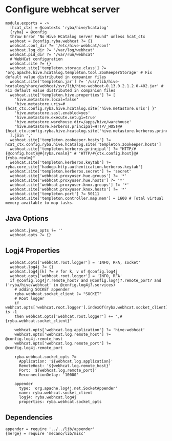 
# Configure webhcat server

    module.exports = ->
      [hcat_ctx] = @contexts 'ryba/hive/hcatalog'
      {ryba} = @config
      throw Error "No Hive HCatalog Server Found" unless hcat_ctx
      webhcat = @config.ryba.webhcat ?= {}
      webhcat.conf_dir ?= '/etc/hive-webhcat/conf'
      webhcat.log_dir ?= '/var/log/webhcat'
      webhcat.pid_dir ?= '/var/run/webhcat'
      # WebHCat configuration
      webhcat.site ?= {}
      webhcat.site['templeton.storage.class'] ?= 'org.apache.hive.hcatalog.templeton.tool.ZooKeeperStorage' # Fix default value distributed in companion files
      webhcat.site['templeton.jar'] ?= '/usr/lib/hive-hcatalog/share/webhcat/svr/lib/hive-webhcat-0.13.0.2.1.2.0-402.jar' # Fix default value distributed in companion files
      webhcat.site['templeton.hive.properties'] ?= [
        'hive.metastore.local=false'
        "hive.metastore.uris=#{hcat_ctx.config.ryba.hive.hcatalog.site['hive.metastore.uris'] }"
        'hive.metastore.sasl.enabled=yes'
        'hive.metastore.execute.setugi=true'
        'hive.metastore.warehouse.dir=/apps/hive/warehouse'
        "hive.metastore.kerberos.principal=HTTP/_HOST@#{hcat_ctx.config.ryba.hive.hcatalog.site['hive.metastore.kerberos.principal']}"
      ].join ','
      webhcat.site['templeton.zookeeper.hosts'] ?= hcat_ctx.config.ryba.hive.hcatalog.site['templeton.zookeeper.hosts']
      webhcat.site['templeton.kerberos.principal'] ?= "HTTP/#{@config.host}@#{ryba.realm}" # "HTTP/#{ctx.config.host}@#{ryba.realm}"
      webhcat.site['templeton.kerberos.keytab'] ?= ryba.core_site['hadoop.http.authentication.kerberos.keytab']
      webhcat.site['templeton.kerberos.secret'] ?= 'secret'
      webhcat.site['webhcat.proxyuser.hue.groups'] ?= '*'
      webhcat.site['webhcat.proxyuser.hue.hosts'] ?= '*'
      webhcat.site['webhcat.proxyuser.knox.groups'] ?= '*'
      webhcat.site['webhcat.proxyuser.knox.hosts'] ?= '*'
      webhcat.site['templeton.port'] ?= 50111
      webhcat.site['templeton.controller.map.mem'] = 1600 # Total virtual memory available to map tasks.

## Java Options

      webhcat.java_opts ?= ''
      webhcat.opts ?= {}

## Logj4 Properties

      webhcat.opts['webhcat.root.logger'] = 'INFO, RFA, socket'
      webhcat.log4j ?= {}
      webhcat.log4j[k] ?= v for k, v of @config.log4j
      webhcat.opts['webhcat.root.logger'] = 'INFO, RFA'
      if @config.log4j?.remote_host? and @config.log4j?.remote_port? and ('ryba/hive/webhcat' in @config.log4j?.services)
        # adding SOCKET appender
        ryba.webhcat.socket_client ?= "SOCKET"
        # Root logger
        if webhcat.opts['webhcat.root.logger'].indexOf(ryba.webhcat.socket_client) is -1
        then webhcat.opts['webhcat.root.logger'] += ",#{ryba.webhcat.socket_client}"

        webhcat.opts['webhcat.log.application'] ?= 'hive-webhcat'
        webhcat.opts['webhcat.log.remote_host'] ?= @config.log4j.remote_host
        webhcat.opts['webhcat.log.remote_port'] ?= @config.log4j.remote_port

        ryba.webhcat.socket_opts ?=
          Application: '${webhcat.log.application}'
          RemoteHost: '${webhcat.log.remote_host}'
          Port: '${webhcat.log.remote_port}'
          ReconnectionDelay: '10000'

        appender
          type: 'org.apache.log4j.net.SocketAppender'
          name: ryba.webhcat.socket_client
          logj4: ryba.webhcat.log4j
          properties: ryba.webhcat.socket_opts

## Dependencies

    appender = require '../../lib/appender'
    {merge} = require 'mecano/lib/misc'
